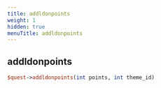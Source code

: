 ```yaml
---
title: addldonpoints
weight: 1
hidden: true
menuTitle: addldonpoints
---
```

## addldonpoints
```perl
$quest->addldonpoints(int points, int theme_id)
```